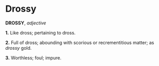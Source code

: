 # Drossy

**DROSSY**, _adjective_

**1.** Like dross; pertaining to dross.

**2.** Full of dross; abounding with scorious or recrementitious matter; as _drossy_ gold.

**3.** Worthless; foul; impure.
